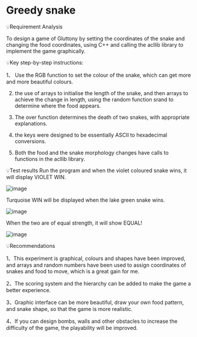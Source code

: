 # Greedy snake

💡Requirement Analysis

To design a game of Gluttony by setting the coordinates of the snake and changing the food coordinates, using C++ and calling the acllib library to implement the game graphically.

💡Key step-by-step instructions:

1、 Use the RGB function to set the colour of the snake, which can get more and more beautiful colours.

2. the use of arrays to initialise the length of the snake, and then arrays to achieve the change in length, using the random function srand to determine where the food appears.
  
3. The over function determines the death of two snakes, with appropriate explanations.
  
4. the keys were designed to be essentially ASCII to hexadecimal conversions.

5. Both the food and the snake morphology changes have calls to functions in the acllib library.

💡Test results
Run the program and when the violet coloured snake wins, it will display VIOLET WIN.

![image](https://github.com/Frannie1020/Greedy-snake/assets/137517674/0e84dbc9-3a79-458f-8f1b-9aa6dd4bef35)

Turquoise WIN will be displayed when the lake green snake wins.

![image](https://github.com/Frannie1020/Greedy-snake/assets/137517674/fb55a876-5c30-4de9-9a7a-5eaf61d94b1b)

When the two are of equal strength, it will show EQUAL!

![image](https://github.com/Frannie1020/Greedy-snake/assets/137517674/d73d5014-2f30-4ed8-a491-fe41c6b8ca96)

💡Recommendations

1、This experiment is graphical, colours and shapes have been improved, and arrays and random numbers have been used to assign coordinates of snakes and food to move, which is a great gain for me.

2、The scoring system and the hierarchy can be added to make the game a better experience.

3、Graphic interface can be more beautiful, draw your own food pattern, and snake shape, so that the game is more realistic.

4、If you can design bombs, walls and other obstacles to increase the difficulty of the game, the playability will be improved.



 
